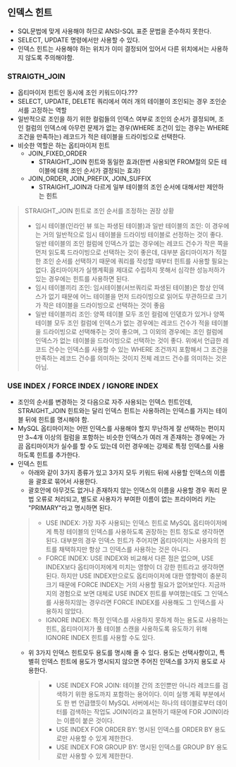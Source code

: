 ## 인덱스 힌트
- SQL문법에 맞게 사용해야 하므로 ANSI-SQL 표준 문법을 준수하지 못한다.
- SELECT, UPDATE 명령에서만 사용할 수 있다.
- 인덱스 힌트는 사용해야 하는 위치가 이미 결정되어 있어서 다른 위치에서는 사용하지 않도록 주의해야함.

### STRAIGTH_JOIN
- 옵티마이저 힌트인 동시에 조인 키워드이다.???
- SELECT, UPDATE, DELETE 쿼리에서 여러 개의 테이블이 조인되는 경우 조인순서를 고정하는 역할
- 일반적으로 조인을 하기 위한 컬럼들의 인덱스 여부로 조인의 순서가 결정되며, 조인 컬럼의 인덱스에 아무런 문제가 없는 경우(WHERE 조건이 있는 경우는 WHERE 조건을 만족하는) 레코드가 적은 테이블을 드라이빙으로 선택한다.
- 비슷한 역할은 하는 옵티마이저 힌트
  - JOIN_FIXED_ORDER
    - STRAIGHT_JOIN 힌트와 동일한 효과(한번 사용되면 FROM절의 모든 테이블에 대해 조인 순서가 결정되는 효과)
  - JOIN_ORDER, JOIN_PREFIX, JOIN_SUFFIX
    - STRAIGHT_JOIN과 다르게 일부 테이블의 조인 순서에 대해서만 제안하는 힌트
>STRAIGHT_JOIN 힌트로 조인 순서를 조정하는 권장 상황
>- 임시 테이블(인라인 뷰 또는 파생된 테이블)과 일반 테이블의 조인: 이 경우에는 거의 일반적으로 임시 테이블을 드라이빙 테이블로 선정하는 것이 좋다. 일반 테이블의 조인 컬럼에 인덱스가 없는 경우에는 레코드 건수가 작은 쪽을 먼저 읽도록 드라이빙으로 선택하는 것이 좋은데, 대부분 옵티마이저가 적절한 조인 순서를 선택하기 때문에 쿼리를 작성할 때부터 힌트를 사용할 필요는 없다. 옵티마이저가 실행계획을 제대로 수립하지 못해서 심각한 성능저하가 있는 경우에는 힌트를 사용하면 된다.
>- 임시 테이블끼리 조인: 임시테이블(서브쿼리로 파생된 테이블)은 항상 인덱스가 없기 때문에 어느 테이블을 먼저 드라이빙으로 읽어도 무관하므로 크기가 작은 테이블을 드라이빙으로 선택하는 것이 좋음
>- 일반 테이블끼리 조인: 양쪽 테이블 모두 조인 컬럼에 인덳흐가 있거나 양쪽 테이블 모두 조인 컬럼에 인덱스가 없는 경우에는 레코드 건수가 적을 테이블을 드라이빙으로 선택해주는 것이 좋으며, 그 이외의 경우에는 조인 컬럼에 인덱스가 없는 테이블을 드라이빙으로 선택하는 것이 좋다.
> 위에서 언급한 레코드 건수는 인덱스를 사용할 수 있는 WHERE 조건까지 포함해서 그 조건을 만족하는 레코드 건수를 의미하는 것이지 전체 레코드 건수를 의미하는 것은 아님.

### USE INDEX / FORCE INDEX / IGNORE INDEX
- 조인의 순서를 변경하는 것 다음으로 자주 사용되는 인덱스 힌트인데, STRAIGHT_JOIN 힌트와는 달리 인덱스 힌트는 사용하려는 인덱스를 가지는 테이블 뒤에 힌트를 명시해야 함.
- MySQL 옵티마이저는 어떤 인덱스를 사용해야 할지 무난하게 잘 선택하는 편이지만 3~4개 이상의 컬럼을 포함하는 비슷한 인덱스가 여러 개 존재하는 경우에는 가끔 옵티마이저가 실수를 할 수도 있는데 이런 경우에는 강제로 특정 인덱스를 사용하도록 힌트를 추가한다.
- 인덱스 힌트
  - 아래와 같이 3가지 종류가 있고 3가지 모두 키워드 뒤에 사용할 인덱스의 이름을 괄호로 묶어서 사용한다.
  - 괄호안에 아무것도 없거나 존재하지 않는 인덱스의 이름을 사용할 경우 쿼리 문법 오류로 처리되고, 별도로 사용자가 부여한 이름이 없는 프라이머리 키는 "PRIMARY"라고 명시하면 된다.
  >- USE INDEX: 가장 자주 사용되는 인덱스 힌트로 MySQL 옵티마이저에게 특정 테이블의 인덱스를 사용하도록 권장하는 힌트 정도로 생각하면 된다. 대부분의 경우 인덱스 힌트가 주어지면 옵티마이저는 사용자의 힌트를 채택하지만 항상 그 인덱스를 사용하는 것은 아니다.
  >- FORCE INDEX: USE INDEX와 비교해서 다른 점은 없으며, USE INDEX보다 옵티마이저에게 미치는 영향이 더 강한 힌트라고 생각하면 된다. 하지만 USE INDEX만으로도 옵티마이저에 대한 영향력이 충분히 크기 때문에 FORCE INDEX는 거의 사용할 필요가 없어보인다. 지금까지의 경험으로 보면 대체로 USE INDEX 힌트를 부여했는데도 그 인덱스를 사용하지않는 경우라면 FORCE INDEX를 사용해도 그 인덱스를 사용하지 않았다.
  >- IGNORE INDEX: 특정 인덱스를 사용하지 못하게 하는 용도로 사용하는 힌트, 옵티마이저가 풀 테이블 스캔을 사용하도록 유도하기 위해 IGNORE INDEX 힌트를 사용할 수도 있다.
  - 위 3가지 인덱스 힌트모두 용도를 명시해 줄 수 있다. 용도는 선택사항이고, 특별히 인덱스 힌트에 용도가 명시되지 않으면 주어진 인덱스를 3가지 용도로 사용한다.
    >- USE INDEX FOR JOIN: 테이블 간의 조인뿐만 아니라 레코드를 검색하기 위한 용도까지 포함하는 용어이다. 이미 실행 계획 부분에서도 한 번 언급했듯이 MySQL 서버에서는 하나의 테이블로부터 데이터를 검색하는 작업도 JOIN이라고 표현하기 때문에 FOR JOIN이라는 이름이 붙은 것이다.
    >- USE INDEX FOR ORDER BY: 명시된 인덱스를 ORDER BY 용도로만 사용할 수 있게 제한한다.
    >- USE INDEX FOR GROUP BY: 명시된 인덱스를 GROUP BY 용도로만 사용할 수 있게 제한한다.